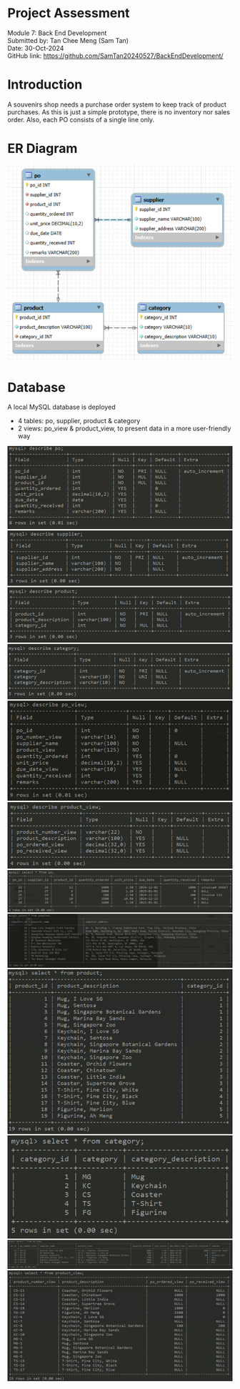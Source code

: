 # Project Assessment
Module 7: Back End Development \
Submitted by: Tan Chee Meng (Sam Tan) \
Date: 30-Oct-2024 \
GitHub link: https://github.com/SamTan20240527/BackEndDevelopment/

# Introduction
A souvenirs shop needs a purchase order system to keep track of product purchases. As this is just a simple prototype, there is no inventory nor sales order. Also, each PO consists of a single line only. 

# ER Diagram
![ER Diagram](mysql/er_diagram.png)

# Database
A local MySQL database is deployed
- 4 tables: po, supplier, product & category
- 2 views: po_view & product_view, to present data in a more user-friendly way

![po_schema](mysql/po_schema.png)
![supplier_schema](mysql/supplier_schema.png)
![product_schema](mysql/product_schema.png)
![category_schema](mysql/category_schema.png)
![po_view_schema](mysql/po_view_schema.png)
![product_view_schema](mysql/product_view_schema.png)
![po_data](mysql/po_data.png)
![supplier_data](mysql/supplier_data.png)
![product_data](mysql/product_data.png)
![category_data](mysql/category_data.png)
![po_view_data](mysql/po_view_data.png)
![product_view_data](mysql/product_view_data.png)

